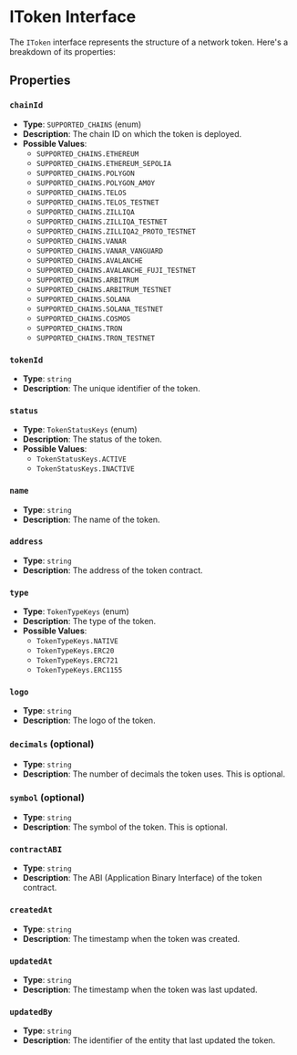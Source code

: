 # IToken Interface

The `IToken` interface represents the structure of a network token. Here's a breakdown of its properties:

## Properties

### `chainId`

- **Type**: `SUPPORTED_CHAINS` (enum)
- **Description**: The chain ID on which the token is deployed.
- **Possible Values**:
  - `SUPPORTED_CHAINS.ETHEREUM`
  - `SUPPORTED_CHAINS.ETHEREUM_SEPOLIA`
  - `SUPPORTED_CHAINS.POLYGON`
  - `SUPPORTED_CHAINS.POLYGON_AMOY`
  - `SUPPORTED_CHAINS.TELOS`
  - `SUPPORTED_CHAINS.TELOS_TESTNET`
  - `SUPPORTED_CHAINS.ZILLIQA`
  - `SUPPORTED_CHAINS.ZILLIQA_TESTNET`
  - `SUPPORTED_CHAINS.ZILLIQA2_PROTO_TESTNET`
  - `SUPPORTED_CHAINS.VANAR`
  - `SUPPORTED_CHAINS.VANAR_VANGUARD`
  - `SUPPORTED_CHAINS.AVALANCHE`
  - `SUPPORTED_CHAINS.AVALANCHE_FUJI_TESTNET`
  - `SUPPORTED_CHAINS.ARBITRUM`
  - `SUPPORTED_CHAINS.ARBITRUM_TESTNET`
  - `SUPPORTED_CHAINS.SOLANA`
  - `SUPPORTED_CHAINS.SOLANA_TESTNET`
  - `SUPPORTED_CHAINS.COSMOS`
  - `SUPPORTED_CHAINS.TRON`
  - `SUPPORTED_CHAINS.TRON_TESTNET`

### `tokenId`

- **Type**: `string`
- **Description**: The unique identifier of the token.

### `status`

- **Type**: `TokenStatusKeys` (enum)
- **Description**: The status of the token.
- **Possible Values**:
  - `TokenStatusKeys.ACTIVE`
  - `TokenStatusKeys.INACTIVE`

### `name`

- **Type**: `string`
- **Description**: The name of the token.

### `address`

- **Type**: `string`
- **Description**: The address of the token contract.

### `type`

- **Type**: `TokenTypeKeys` (enum)
- **Description**: The type of the token.
- **Possible Values**:
  - `TokenTypeKeys.NATIVE`
  - `TokenTypeKeys.ERC20`
  - `TokenTypeKeys.ERC721`
  - `TokenTypeKeys.ERC1155`

### `logo`

- **Type**: `string`
- **Description**: The logo of the token.

### `decimals` (optional)

- **Type**: `string`
- **Description**: The number of decimals the token uses. This is optional.

### `symbol` (optional)

- **Type**: `string`
- **Description**: The symbol of the token. This is optional.

### `contractABI`

- **Type**: `string`
- **Description**: The ABI (Application Binary Interface) of the token contract.

### `createdAt`

- **Type**: `string`
- **Description**: The timestamp when the token was created.

### `updatedAt`

- **Type**: `string`
- **Description**: The timestamp when the token was last updated.

### `updatedBy`

- **Type**: `string`
- **Description**: The identifier of the entity that last updated the token.
